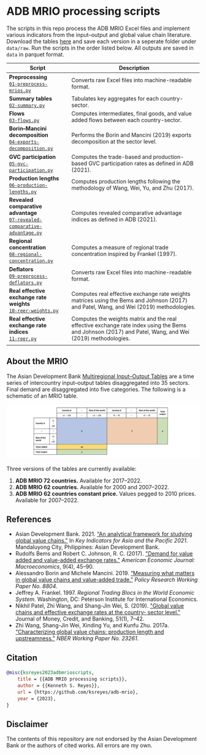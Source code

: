 # ADB MRIO processing scripts

The scripts in this repo process the ADB MRIO Excel files and implement various indicators from the input–output and global value chain literature. Download the tables [here](https://kidb.adb.org/mrio) and save each version in a seperate folder under `data/raw`. Run the scripts in the order listed below. All outputs are saved in `data` in parquet format.

| Script | Description |
| -------- | ----------- |
| **Preprocessing**<br>[`01-preprocess-mrios.py`](codes/01-preprocess-mrios.py)| Converts raw Excel files into machine-readable format. |
| **Summary tables**<br>[`02-summary.py`](codes/02-summary.py) | Tabulates key aggregates for each country-sector. |
| **Flows**<br>[`03-flows.py`](codes/03-flows.py) | Computes intermediates, final goods, and value added flows between each country-sector. |
| **Borin–Mancini decomposition**<br>[`04-exports-decomposition.py`](codes/04-exports-decomposition.py) | Performs the Borin and Mancini (2019) exports decomposition at the sector level. |
| **GVC participation**<br>[`05-gvc-participation.py`](codes/05-gvc-participation.py) | Computes the trade-based and production-based GVC participation rates as defined in ADB (2021). |
| **Production lengths**<br>[`06-production-lengths.py`](codes/06-production-lengths.py) | Computes production lengths following the methodology of Wang, Wei, Yu, and Zhu (2017). |
| **Revealed comparative advantage**<br>[`07-revealed-comparative-advantage.py`](codes/07-revealed-comparative-advantage.py) | Computes revealed comparative advantage indices as defined in ADB (2021). |
| **Regional concentration**<br>[`08-regional-concentration.py`](codes/08-regional-concentration.py) | Computes a measure of regional trade concentration inspired by Frankel (1997). |
| **Deflators**<br>[`09-preprocess-deflators.py`](codes/09-preprocess-deflators.py) | Converts raw Excel files into machine-readable format. |
| **Real effective exchange rate weights**<br>[`10-reer-weights.py`](codes/10-reer-weights.py) | Computes real effective exchange rate weights matrices using the Bems and Johnson (2017) and Patel, Wang, and Wei (2019) methodologies. |
| **Real effective exchange rate indices**<br>[`11-reer.py`](codes/11-reer.py) | Computes the weights matrix and the real effective exchange rate index using the Bems and Johnson (2017) and Patel, Wang, and Wei (2019) methodologies. |
|     |     |

## About the MRIO

The Asian Development Bank [Multiregional Input–Output Tables](https://kidb.adb.org/mrio) are a time series of intercountry input–output tables disaggregated into 35 sectors. Final demand are disaggregated into five categories. The following is a schematic of an MRIO table.

![](images/schematic.jpg)

Three versions of the tables are currently available:

1. **ADB MRIO 72 countries.** Available for 2017–2022.
1. **ADB MRIO 62 countries.** Available for 2000 and 2007–2022.
1. **ADB MRIO 62 countries constant price.** Values pegged to 2010 prices. Available for 2007–2022.

## References

- Asian Development Bank. 2021. ["An analytical framework for studying global value chains."](https://www.adb.org/sites/default/files/publication/720461/ki2021.pdf) In *Key Indicators for Asia and the Pacific 2021*. Mandaluyong City, Philippines: Asian Development Bank.
- Rudolfs Bems and Robert C. Johnson, R. C. (2017). ["Demand for value added and value-added exchange rates."](https://doi.org/10.1257/mac.20150216) *American Economic Journal: Macroeconomics*, 9(4), 45–90.
- Alessandro Borin and Michele Mancini. 2019. [“Measuring what matters in global value chains and value-added trade.”](https://elibrary.worldbank.org/doi/abs/10.1596/1813-9450-8804) *Policy Research Working Paper No. 8804*.
- Jeffrey A. Frankel. 1997. *Regional Trading Blocs in the World Economic System*. Washington, DC: Peterson Institute for International Economics.
- Nikhil Patel, Zhi Wang, and Shang-Jin Wei, S. (2019). ["Global value chains and effective exchange rates at the country- sector level."](https://doi.org/10.1111/jmcb.12670) Journal of Money, Credit, and Banking, 51(1), 7–42.
- Zhi Wang, Shang-Jin Wei, Xinding Yu, and Kunfu Zhu. 2017a. [“Characterizing global value chains: production length and upstreamness.”](https://www.nber.org/papers/w23261) *NBER Working Paper No. 23261*.

## Citation

```bibtex
@misc{ksreyes2023adbmrioscripts,
    title = {{ADB MRIO processing scripts}},
    author = {{Kenneth S. Reyes}},
    url = {https://github.com/ksreyes/adb-mrio},
    year = {2023},
}
```

## Disclaimer

The contents of this repository are not endorsed by the Asian Development Bank or the authors of cited works. All errors are my own.